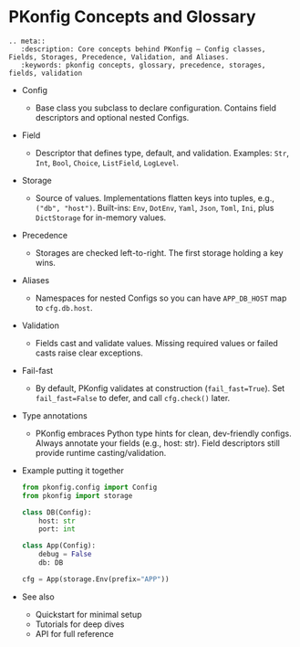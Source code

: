 # PKonfig Concepts and Glossary

```{eval-rst}
.. meta::
   :description: Core concepts behind PKonfig — Config classes, Fields, Storages, Precedence, Validation, and Aliases.
   :keywords: pkonfig concepts, glossary, precedence, storages, fields, validation
```

- Config
  - Base class you subclass to declare configuration. Contains field descriptors and optional nested Configs.

- Field
  - Descriptor that defines type, default, and validation. Examples: `Str`, `Int`, `Bool`, `Choice`, `ListField`, `LogLevel`.

- Storage
  - Source of values. Implementations flatten keys into tuples, e.g., `("db", "host")`. Built-ins: `Env`, `DotEnv`, `Yaml`, `Json`, `Toml`, `Ini`, plus `DictStorage` for in-memory values.

- Precedence
  - Storages are checked left-to-right. The first storage holding a key wins.

- Aliases
  - Namespaces for nested Configs so you can have `APP_DB_HOST` map to `cfg.db.host`.

- Validation
  - Fields cast and validate values. Missing required values or failed casts raise clear exceptions.

- Fail-fast
  - By default, PKonfig validates at construction (`fail_fast=True`). Set `fail_fast=False` to defer, and call `cfg.check()` later.

- Type annotations
  - PKonfig embraces Python type hints for clean, dev-friendly configs. Always annotate your fields (e.g., host: str). Field descriptors still provide runtime casting/validation.

- Example putting it together
  ```python
  from pkonfig.config import Config
  from pkonfig import storage

  class DB(Config):
      host: str
      port: int

  class App(Config):
      debug = False
      db: DB

  cfg = App(storage.Env(prefix="APP"))
  ```

- See also
  - Quickstart for minimal setup
  - Tutorials for deep dives
  - API for full reference
